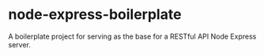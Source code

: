# node-express-boilerplate
 A boilerplate project for serving as the base for a RESTful API Node Express server.
